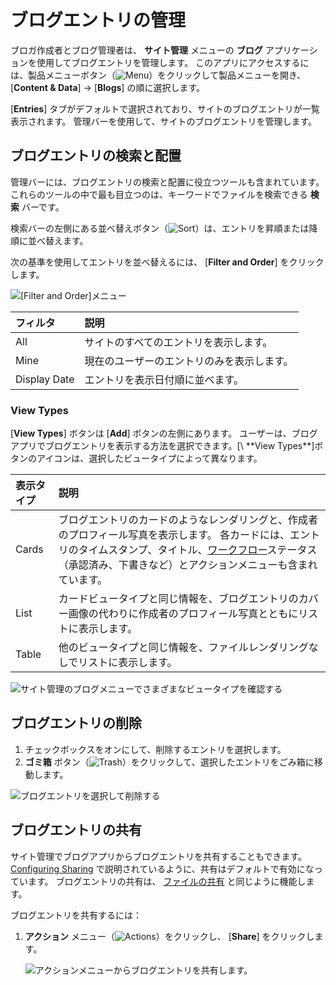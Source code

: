 # ブログエントリの管理

ブロガ作成者とブログ管理者は、 **サイト管理** メニューの **ブログ** アプリケーションを使用してブログエントリを管理します。 このアプリにアクセスするには、製品メニューボタン（![Menu](../../images/icon-product-menu.png)）をクリックして製品メニューを開き、 [**Content & Data**] → [**Blogs**] の順に選択します。

[**Entries**] タブがデフォルトで選択されており、サイトのブログエントリが一覧表示されます。 管理バーを使用して、サイトのブログエントリを管理します。

## ブログエントリの検索と配置

管理バーには、ブログエントリの検索と配置に役立つツールも含まれています。 これらのツールの中で最も目立つのは、キーワードでファイルを検索できる **検索** バーです。

検索バーの左側にある並べ替えボタン（![Sort](../../images/icon-sort.png)）は、エントリを昇順または降順に並べ替えます。

次の基準を使用してエントリを並べ替えるには、 [**Filter and Order**] をクリックします。

![ [Filter and Order]メニュー](./managing-blog-entries/images/02.png)

| フィルタ         | 説明                    |
| :--- | :--- |
| All          | サイトのすべてのエントリを表示します。   |
| Mine         | 現在のユーザーのエントリのみを表示します。 |
| Display Date | エントリを表示日付順に並べます。      |

### View Types

[**View Types**] ボタンは [**Add**] ボタンの左側にあります。 ユーザーは、ブログアプリでブログエントリを表示する方法を選択できます。[\ **View Types\**]ボタンのアイコンは、選択したビュータイプによって異なります。

| 表示タイプ | 説明                                                                                                                                                                              |
| :--- | :--- |
| Cards | ブログエントリのカードのようなレンダリングと、作成者のプロフィール写真を表示します。 各カードには、エントリのタイムスタンプ、タイトル、[ワークフロー](../../process-automation/workflow/introduction-to-workflow.md)ステータス（承認済み、下書きなど）とアクションメニューも含まれています。 |
| List  | カードビュータイプと同じ情報を、ブログエントリのカバー画像の代わりに作成者のプロフィール写真とともにリストに表示します。                                                                                                                    |
| Table | 他のビュータイプと同じ情報を、ファイルレンダリングなしでリストに表示します。                                                                                                                                          |
![サイト管理のブログメニューでさまざまなビュータイプを確認する](./managing-blog-entries/images/03.png)

<a name="deleting-blog-entries" />

## ブログエントリの削除

1.  チェックボックスをオンにして、削除するエントリを選択します。
2. **ゴミ箱** ボタン（![Trash](../../images/icon-trash.png)）をクリックして、選択したエントリをごみ箱に移動します。

![ブログエントリを選択して削除する](./managing-blog-entries/images/01.png)

<a name="sharing-blog-entries" />

## ブログエントリの共有

サイト管理でブログアプリからブログエントリを共有することもできます。 [Configuring Sharing](https://help.liferay.com/hc/ja/articles/360029040731-Configuring-Sharing) で説明されているように、共有はデフォルトで有効になっています。 ブログエントリの共有は、 [ファイルの共有](https://help.liferay.com/hc/ja/articles/360029040711-Sharing-Files) と同じように機能します。

ブログエントリを共有するには：

1. **アクション** メニュー（![Actions](../../images/icon-actions.png)）をクリックし、 [**Share**] をクリックします。

    ![アクションメニューからブログエントリを共有します。](./managing-blog-entries/images/04.png)

<!-- I think there's missing content here about how sharing blog entries works. What does it really mean to share a blog entry? Also - this section is a prime candidate to move out of this article, depending on how "Sharing" is defined. -->

